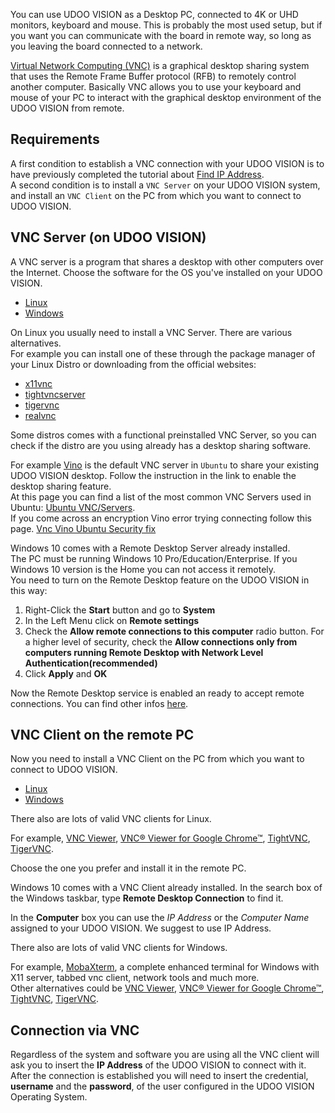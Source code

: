 You can use UDOO VISION as a Desktop PC, connected to 4K or UHD monitors, keyboard and mouse. This is probably the most used setup, but if you want you can communicate with the board in remote way, so long as you leaving the board connected to a network.

[Virtual Network Computing (VNC)](https://en.wikipedia.org/wiki/Virtual_Network_Computing) is a graphical desktop sharing system that uses the Remote Frame Buffer protocol (RFB) to remotely control another computer. Basically VNC allows you to use your keyboard and mouse of your PC to interact with the graphical desktop environment of the UDOO VISION from remote.

## Requirements
A first condition to establish a VNC connection with your UDOO VISION is to have previously completed the tutorial about [Find IP Address](!Basic_Setup/Find_IP_Address).  
A second condition is to install a `VNC Server` on your UDOO VISION system, and install an `VNC Client` on the PC from which you want to connect to UDOO VISION.


## VNC Server (on UDOO VISION)

A VNC server is a program that shares a desktop with other computers over the Internet. Choose the software for the OS you've installed on your UDOO VISION.

<div>
 <ul id="vnc-server" class="nav nav-tabs" role="tablist">
  <li role="presentation" class="active"><a href="#vnc-linux-server" aria-controls="linux-server" role="tab" data-toggle="tab">Linux</a></li>
  <li role="presentation"><a href="#vnc-windows-server" aria-controls="windows-server" role="tab" data-toggle="tab">Windows</a></li>
 </ul>

 <div class="tab-content">
  <div role="tabpanel" class="tab-pane active" id="vnc-linux-server">

On Linux you usually need to install a VNC Server. There are various alternatives.  
For example you can install one of these through the package manager of your Linux Distro or downloading from the official websites:

* [x11vnc](http://www.karlrunge.com/x11vnc/)
* [tightvncserver](http://www.tightvnc.com/licensing-tvnserver.php)
* [tigervnc](http://tigervnc.org/)
* [realvnc](https://www.realvnc.com)

Some distros comes with a functional preinstalled VNC Server, so you can check if the distro are you using already has a desktop sharing software.

For example [Vino](https://help.ubuntu.com/community/VNC/Servers#vino) is the default VNC server in `Ubuntu` to share your existing UDOO VISION desktop. Follow the instruction in the link to enable the desktop sharing feature.    
At this page you can find a list of the most common VNC Servers used in Ubuntu: [Ubuntu VNC/Servers](https://help.ubuntu.com/community/VNC/Servers).  
If you come across an encryption Vino error trying connecting follow this page. [Vnc Vino Ubuntu Security fix](http://tiemensfamily.com/TimOnCS/2014/04/12/vnc-vino-ubuntu-security-fix/)


  </div>
  <div role="tabpanel" class="tab-pane" id="vnc-windows-server">

Windows 10 comes with a Remote Desktop Server already installed.  
The PC must be running Windows 10 Pro/Education/Enterprise. If you Windows 10 version is the Home you can not access it remotely.  
You need to turn on the Remote Desktop feature on the UDOO VISION in this way:

1. Right-Click the **Start** button and go to **System**
2. In the Left Menu click on **Remote settings**
3. Check the **Allow remote connections to this computer** radio button. For a higher level of security, check the **Allow connections only from computers running Remote Desktop with Network Level Authentication(recommended)**
4. Click **Apply** and **OK**

Now the Remote Desktop service is enabled an ready to accept remote connections.
You can find other infos [here](https://support.microsoft.com/en-us/help/17463/windows-7-connect-to-another-computer-remote-desktop-connection).

  </div>
 </div>
</div>
<script>
$('#vnc-server a').click(function (e) {
  e.preventDefault()
  $(this).tab('show')
})
</script>


## VNC Client on the remote PC

Now you need to install a VNC Client on the PC from which you want to connect to UDOO VISION.

<div>
 <ul id="vnc-client" class="nav nav-tabs" role="tablist">
  <li role="presentation" class="active"><a href="#vnc-linux-client" aria-controls="linux-client" role="tab" data-toggle="tab">Linux</a></li>
  <li role="presentation"><a href="#vnc-windows-client" aria-controls="windows-client" role="tab" data-toggle="tab">Windows</a></li>
 </ul>

 <div class="tab-content">
  <div role="tabpanel" class="tab-pane active" id="vnc-linux-client">

There also are lots of valid VNC clients for Linux.  

For example, [VNC Viewer](https://www.realvnc.com/download/viewer/), [VNC® Viewer for Google Chrome™](https://chrome.google.com/webstore/detail/vnc%C2%AE-viewer-for-google-ch/iabmpiboiopbgfabjmgeedhcmjenhbla), [TightVNC](http://www.tightvnc.com/download.php), [TigerVNC](http://tigervnc.org/).

Choose the one you prefer and install it in the remote PC.

  </div>
  <div role="tabpanel" class="tab-pane" id="vnc-windows-client">

Windows 10 comes with a VNC Client already installed. In the search box of the Windows taskbar, type **Remote Desktop Connection** to find it.

In the **Computer** box you can use the *IP Address* or the *Computer Name* assigned to your UDOO VISION. We suggest to use IP Address.  

There also are lots of valid VNC clients for Windows.  

For example, [MobaXterm](http://mobaxterm.mobatek.net/), a complete enhanced terminal for Windows with X11 server, tabbed vnc client, network tools and much more.  
Other alternatives could be [VNC Viewer](https://www.realvnc.com/download/viewer/), [VNC® Viewer for Google Chrome™](https://chrome.google.com/webstore/detail/vnc%C2%AE-viewer-for-google-ch/iabmpiboiopbgfabjmgeedhcmjenhbla), [TightVNC](http://www.tightvnc.com/download.php), [TigerVNC](http://tigervnc.org/).

  </div>
 </div>
</div>
<script>
$('#vnc-client a').click(function (e) {
  e.preventDefault()
  $(this).tab('show')
})
</script>

## Connection via VNC

Regardless of the system and software you are using all the VNC client will ask you to insert the **IP Address** of the UDOO VISION to connect with it.  
After the connection is established you will need to insert the credential, **username** and the **password**, of the user configured in the UDOO VISION Operating System.  
